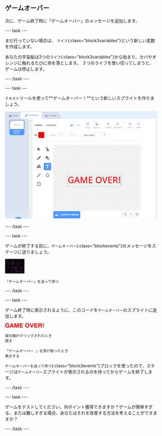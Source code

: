 ## ゲームオーバー

次に、ゲーム終了時に「ゲームオーバー」のメッセージを追加します。

\--- task \---

まだ行っていない場合は、 `ライフ`{:class="block3variables"}という新しい変数を作成します。

あなたの宇宙船は3つの`ライフ`{:class="block3variables"}から始まり、カバやオレンジに触れるたびに命を落とします。 ３つのライフを使い切ってしまうと、ゲームは停止します。

\--- /task \---

\--- task \---

`テキスト`ツールを使って**ゲームオーバー！**という新しいスプライトを作りましょう。

![スクリーンショット](images/invaders-game-over.png)

\--- /task \---

\--- task \---

ゲームが終了する前に、`ゲームオーバー`{:class="blockevents"}のメッセージをステージに送りましょう。

![「ゲームオーバー」のスプライト](images/stage-sprite.png)

```blocks3
「ゲームオーバー」を送って待つ
```

\--- /task \---

\--- task \---

ゲーム終了時に表示されるように、このコードを`ゲームオーバー`のスプライトに追加します。

![「ゲームオーバー」のスプライト](images/gameover-sprite.png)

```blocks3
緑の旗がクリックされたとき
隠す

「ゲームオーバー 」を受け取ったとき
表示する
```

`ゲームオーバーを送って待つ`{:class="block3events"}ブロックを使ったので、ステージは`ゲームオーバー`スプライトが表示されるのを待ってからゲームを終了します。

\--- /task \---

\--- task \---

ゲームをテストしてください。何ポイント獲得できますか？ゲームが簡単すぎる、または難しすぎる場合、あなたはそれを改善する方法を考えることができますか？

\--- /task \---